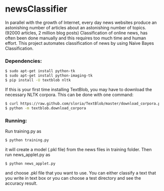 # newsClassifier
In parallel with the growth of Internet, every day news websites produce an astonishing number of articles about an astonishing number of topics. (92000 articles, 2 million blog posts) Classification of online news, has often been done manually and this requires too much time and human effort. This project automates classification of news by using Naive Bayes Classification.

### Dependencies:
```bash
$ sudo apt-get install python-tk
$ sudo apt-get install python-imaging-tk
$ pip install -U textblob nltk
```
If this is your first time installing TextBlob, you may have to download the necessary NLTK corpora. This can be done with one command:
```bash
$ curl https://raw.github.com/sloria/TextBlob/master/download_corpora.py | python
$ python -m textblob.download_corpora
```

### Running:
Run training.py as
```bash
$ python training.py
```
it will create a model (.pkl file) from the news files in training folder. Then run news_applet.py as
```bash
$ python news_applet.py
```
and choose .pkl file that you want to use. You can either classify a text that you write in text box or you can choose a test directory and see the accuracy result.
